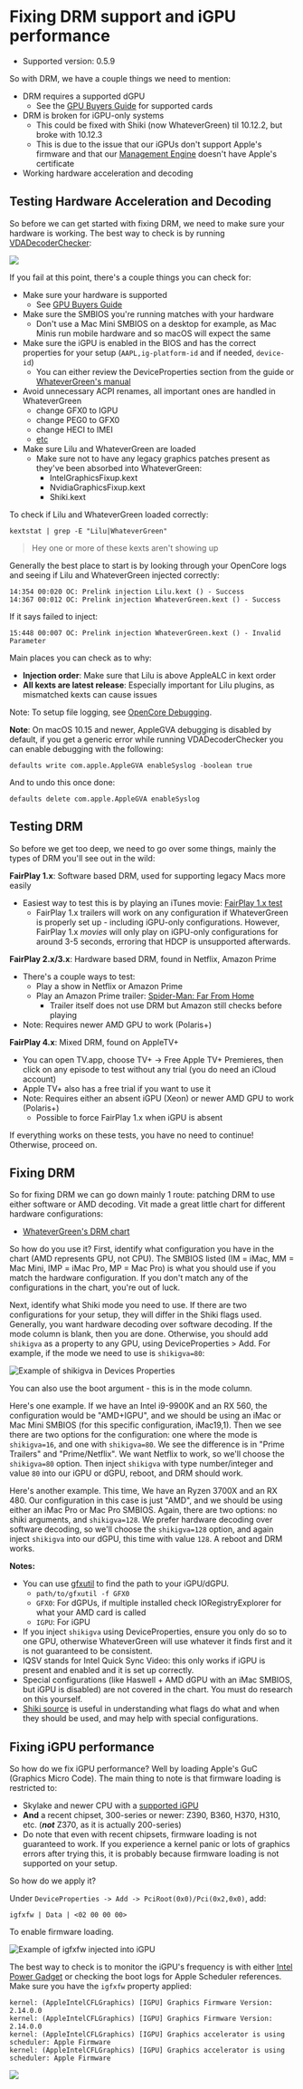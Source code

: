 # Fixing DRM support and iGPU performance

* Supported version: 0.5.9

<extoc></extoc>

So with DRM, we have a couple things we need to mention:

* DRM requires a supported dGPU
  * See the [GPU Buyers Guide](https://dortania.github.io/GPU-Buyers-Guide/) for supported cards
* DRM is broken for iGPU-only systems
  * This could be fixed with Shiki (now WhateverGreen) til 10.12.2, but broke with 10.12.3
  * This is due to the issue that our iGPUs don't support Apple's firmware and that our [Management Engine](https://en.wikipedia.org/wiki/Intel_Management_Engine) doesn't have Apple's certificate
* Working hardware acceleration and decoding

## Testing Hardware Acceleration and Decoding

So before we can get started with fixing DRM, we need to make sure your hardware is working. The best way to check is by running [VDADecoderChecker](https://i.applelife.ru/2019/05/451893_10.12_VDADecoderChecker.zip):

![](../images/post-install/drm-md/vda.png)

If you fail at this point, there's a couple things you can check for:

* Make sure your hardware is supported
  * See [GPU Buyers Guide](https://dortania.github.io/GPU-Buyers-Guide/)
* Make sure the SMBIOS you're running matches with your hardware
  * Don't use a Mac Mini SMBIOS on a desktop for example, as Mac Minis run mobile hardware and so macOS will expect the same
* Make sure the iGPU is enabled in the BIOS and has the correct properties for your setup (`AAPL,ig-platform-id` and if needed, `device-id`)
  * You can either review the DeviceProperties section from the guide or [WhateverGreen's manual](https://github.com/acidanthera/WhateverGreen/blob/master/Manual/FAQ.IntelHD.en.md)
* Avoid unnecessary ACPI renames, all important ones are handled in WhateverGreen
  * change GFX0 to IGPU
  * change PEG0 to GFX0
  * change HECI to IMEI
  * [etc](https://github.com/dortania/OpenCore-Install-Guide/blob/master/clover-conversion/Clover-config.md)
* Make sure Lilu and WhateverGreen are loaded
  * Make sure not to have any legacy graphics patches present as they've been absorbed into WhateverGreen:
    * IntelGraphicsFixup.kext
    * NvidiaGraphicsFixup.kext
    * Shiki.kext

To check if Lilu and WhateverGreen loaded correctly:

```
kextstat | grep -E "Lilu|WhateverGreen"
```

> Hey one or more of these kexts aren't showing up

Generally the best place to start is by looking through your OpenCore logs and seeing if Lilu and WhateverGreen injected correctly:

```
14:354 00:020 OC: Prelink injection Lilu.kext () - Success
14:367 00:012 OC: Prelink injection WhateverGreen.kext () - Success
```

If it says failed to inject:

```
15:448 00:007 OC: Prelink injection WhateverGreen.kext () - Invalid Parameter
```

Main places you can check as to why:

* **Injection order**: Make sure that Lilu is above AppleALC in kext order
* **All kexts are latest release**: Especially important for Lilu plugins, as mismatched kexts can cause issues

Note: To setup file logging, see [OpenCore Debugging](https://dortania.github.io/OpenCore-Install-Guide/troubleshooting/debug.html).

**Note**: On macOS 10.15 and newer, AppleGVA debugging is disabled by default, if you get a generic error while running VDADecoderChecker you can enable debugging with the following:

```
defaults write com.apple.AppleGVA enableSyslog -boolean true
```

And to undo this once done:

```
defaults delete com.apple.AppleGVA enableSyslog
```

## Testing DRM

So before we get too deep, we need to go over some things, mainly the types of DRM you'll see out in the wild:

**FairPlay 1.x**: Software based DRM, used for supporting legacy Macs more easily

* Easiest way to test this is by playing an iTunes movie: [FairPlay 1.x test](https://drive.google.com/file/d/12pQ5FFpdHdGOVV6jvbqEq2wmkpMKxsOF/view)
  * FairPlay 1.x trailers will work on any configuration if WhateverGreen is properly set up - including iGPU-only configurations. However, FairPlay 1.x *movies* will only play on iGPU-only configurations for around 3-5 seconds, erroring that HDCP is unsupported afterwards.

**FairPlay 2.x/3.x**: Hardware based DRM, found in Netflix, Amazon Prime

* There's a couple ways to test:
  * Play a show in Netflix or Amazon Prime
  * Play an Amazon Prime trailer: [Spider-Man: Far From Home](https://www.amazon.com/Spider-Man-Far-Home-Tom-Holland/dp/B07TP6D1DP)
    * Trailer itself does not use DRM but Amazon still checks before playing
* Note: Requires newer AMD GPU to work (Polaris+)

**FairPlay 4.x**: Mixed DRM, found on AppleTV+

* You can open TV.app, choose TV+ -> Free Apple TV+ Premieres, then click on any episode to test without any trial (you do need an iCloud account)
* Apple TV+ also has a free trial if you want to use it
* Note: Requires either an absent iGPU (Xeon) or newer AMD GPU to work (Polaris+)
  * Possible to force FairPlay 1.x when iGPU is absent

If everything works on these tests, you have no need to continue! Otherwise, proceed on.

## Fixing DRM

So for fixing DRM we can go down mainly 1 route: patching DRM to use either software or AMD decoding. Vit made a great little chart for different hardware configurations:

* [WhateverGreen's DRM chart](https://github.com/acidanthera/WhateverGreen/blob/master/Manual/FAQ.Chart.md)

So how do you use it? First, identify what configuration you have in the chart (AMD represents GPU, not CPU). The SMBIOS listed (IM = iMac, MM = Mac Mini, IMP = iMac Pro, MP = Mac Pro) is what you should use if you match the hardware configuration. If you don't match any of the configurations in the chart, you're out of luck.

Next, identify what Shiki mode you need to use. If there are two configurations for your setup, they will differ in the Shiki flags used. Generally, you want hardware decoding over software decoding. If the mode column is blank, then you are done. Otherwise, you should add `shikigva` as a property to any GPU, using DeviceProperties > Add. For example, if the mode we need to use is `shikigva=80`:

![Example of shikigva in Devices Properties](../images/post-install/drm-md/dgpu-path.png)

You can also use the boot argument - this is in the mode column.

Here's one example. If we have an Intel i9-9900K and an RX 560, the configuration would be "AMD+IGPU", and we should be using an iMac or Mac Mini SMBIOS (for this specific configuration, iMac19,1). Then we see there are two options for the configuration: one where the mode is `shikigva=16`, and one with `shikigva=80`. We see the difference is in "Prime Trailers" and "Prime/Netflix". We want Netflix to work, so we'll choose the `shikigva=80` option. Then inject `shikigva` with type number/integer and value `80` into our iGPU or dGPU, reboot, and DRM should work.

Here's another example. This time, We have an Ryzen 3700X and an RX 480. Our configuration in this case is just "AMD", and we should be using either an iMac Pro or Mac Pro SMBIOS. Again, there are two options: no shiki arguments, and `shikigva=128`. We prefer hardware decoding over software decoding, so we'll choose the `shikigva=128` option, and again inject `shikigva` into our dGPU, this time with value `128`. A reboot and DRM works.

**Notes:**

* You can use [gfxutil](https://github.com/acidanthera/gfxutil/releases) to find the path to your iGPU/dGPU.
  * `path/to/gfxutil -f GFX0`
  * `GFX0`: For dGPUs, if multiple installed check IORegistryExplorer for what your AMD card is called
  * `IGPU`: For iGPU
* If you inject `shikigva` using DeviceProperties, ensure you only do so to one GPU, otherwise WhateverGreen will use whatever it finds first and it is not guaranteed to be consistent.
* IQSV stands for Intel Quick Sync Video: this only works if iGPU is present and enabled and it is set up correctly.
* Special configurations (like Haswell + AMD dGPU with an iMac SMBIOS, but iGPU is disabled) are not covered in the chart. You must do research on this yourself.
* [Shiki source](https://github.com/acidanthera/WhateverGreen/blob/master/WhateverGreen/kern_shiki.hpp) is useful in understanding what flags do what and when they should be used, and may help with special configurations.

## Fixing iGPU performance

So how do we fix iGPU performance? Well by loading Apple's GuC (Graphics Micro Code). The main thing to note is that firmware loading is restricted to:

* Skylake and newer CPU with a [supported iGPU](https://dortania.github.io/GPU-Buyers-Guide/modern-gpus/intel-gpu)
* **And** a recent chipset, 300-series or newer: Z390, B360, H370, H310, etc. (***not*** Z370, as it is actually 200-series)
* Do note that even with recent chipsets, firmware loading is not guaranteed to work. If you experience a kernel panic or lots of graphics errors after trying this, it is probably because firmware loading is not supported on your setup.

So how do we apply it?

Under `DeviceProperties -> Add -> PciRoot(0x0)/Pci(0x2,0x0)`, add:

```
igfxfw | Data | <02 00 00 00>
```

To enable firmware loading.

![Example of igfxfw injected into iGPU](../images/post-install/drm-md/igpu-path.png)

The best way to check is to monitor the iGPU's frequency is with either [Intel Power Gadget](https://software.intel.com/en-us/articles/intel-power-gadget) or checking the boot logs for Apple Scheduler references. Make sure you have the `igfxfw` property applied:

```
kernel: (AppleIntelCFLGraphics) [IGPU] Graphics Firmware Version: 2.14.0.0
kernel: (AppleIntelCFLGraphics) [IGPU] Graphics Firmware Version: 2.14.0.0
kernel: (AppleIntelCFLGraphics) [IGPU] Graphics accelerator is using scheduler: Apple Firmware
kernel: (AppleIntelCFLGraphics) [IGPU] Graphics accelerator is using scheduler: Apple Firmware
```

![](../images/post-install/drm-md/igpu-frequency.png)
